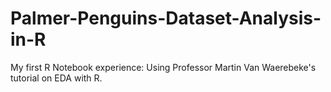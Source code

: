 # Palmer-Penguins-Dataset-Analysis-in-R
My first R Notebook experience: Using Professor Martin Van Waerebeke's tutorial on EDA with R.
